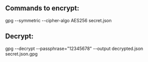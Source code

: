 Commands to encrypt:
-------------------
gpg --symmetric --cipher-algo AES256 secret.json
 

Decrypt: 
-------
gpg --decrypt --passphrase="12345678" --output decrypted.json secret.json.gpg